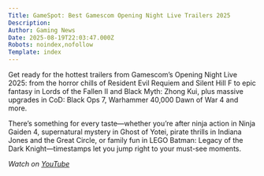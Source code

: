 ```yaml
---
Title: GameSpot: Best Gamescom Opening Night Live Trailers 2025
Description: 
Author: Gaming News
Date: 2025-08-19T22:03:47.000Z
Robots: noindex,nofollow
Template: index
---
```

<p>Get ready for the hottest trailers from Gamescom’s Opening Night Live 2025: from the horror chills of Resident Evil Requiem and Silent Hill F to epic fantasy in Lords of the Fallen II and Black Myth: Zhong Kui, plus massive upgrades in CoD: Black Ops 7, Warhammer 40,000 Dawn of War 4 and more.</p>

<p>There’s something for every taste—whether you’re after ninja action in Ninja Gaiden 4, supernatural mystery in Ghost of Yotei, pirate thrills in Indiana Jones and the Great Circle, or family fun in LEGO Batman: Legacy of the Dark Knight—timestamps let you jump right to your must-see moments.</p>

<p><em>Watch on <a href="https://www.youtube.com/watch?v=FiRaCILy_Cs" rel="noopener noreferrer">YouTube</a></em></p>

